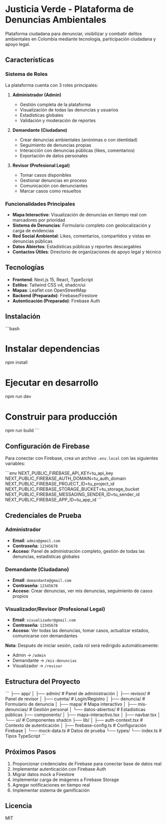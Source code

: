 # Justicia Verde - Plataforma de Denuncias Ambientales

Plataforma ciudadana para denunciar, visibilizar y combatir delitos ambientales en Colombia mediante tecnología, participación ciudadana y apoyo legal.

## Características

### Sistema de Roles

La plataforma cuenta con 3 roles principales:

1. **Administrador (Admin)**
   - Gestión completa de la plataforma
   - Visualización de todas las denuncias y usuarios
   - Estadísticas globales
   - Validación y moderación de reportes

2. **Demandante (Ciudadano)**
   - Crear denuncias ambientales (anónimas o con identidad)
   - Seguimiento de denuncias propias
   - Interacción con denuncias públicas (likes, comentarios)
   - Exportación de datos personales

3. **Revisor (Profesional Legal)**
   - Tomar casos disponibles
   - Gestionar denuncias en proceso
   - Comunicación con denunciantes
   - Marcar casos como resueltos

### Funcionalidades Principales

- **Mapa Interactivo**: Visualización de denuncias en tiempo real con marcadores por prioridad
- **Sistema de Denuncias**: Formulario completo con geolocalización y carga de evidencias
- **Red Social Ambiental**: Likes, comentarios, compartidos y vistas en denuncias públicas
- **Datos Abiertos**: Estadísticas públicas y reportes descargables
- **Contactos Útiles**: Directorio de organizaciones de apoyo legal y técnico

## Tecnologías

- **Frontend**: Next.js 15, React, TypeScript
- **Estilos**: Tailwind CSS v4, shadcn/ui
- **Mapas**: Leaflet con OpenStreetMap
- **Backend (Preparado)**: Firebase/Firestore
- **Autenticación (Preparado)**: Firebase Auth

## Instalación

\`\`\`bash
# Instalar dependencias
npm install

# Ejecutar en desarrollo
npm run dev

# Construir para producción
npm run build
\`\`\`

## Configuración de Firebase

Para conectar con Firebase, crea un archivo `.env.local` con las siguientes variables:

\`\`\`env
NEXT_PUBLIC_FIREBASE_API_KEY=tu_api_key
NEXT_PUBLIC_FIREBASE_AUTH_DOMAIN=tu_auth_domain
NEXT_PUBLIC_FIREBASE_PROJECT_ID=tu_project_id
NEXT_PUBLIC_FIREBASE_STORAGE_BUCKET=tu_storage_bucket
NEXT_PUBLIC_FIREBASE_MESSAGING_SENDER_ID=tu_sender_id
NEXT_PUBLIC_FIREBASE_APP_ID=tu_app_id
\`\`\`

## Credenciales de Prueba

### Administrador
- **Email**: `admin@gmail.com`
- **Contraseña**: `12345678`
- **Acceso**: Panel de administración completo, gestión de todas las denuncias, estadísticas globales

### Demandante (Ciudadano)
- **Email**: `demandante@gmail.com`
- **Contraseña**: `12345678`
- **Acceso**: Crear denuncias, ver mis denuncias, seguimiento de casos propios

### Visualizador/Revisor (Profesional Legal)
- **Email**: `visualizador@gmail.com`
- **Contraseña**: `12345678`
- **Acceso**: Ver todas las denuncias, tomar casos, actualizar estados, comunicarse con demandantes

**Nota**: Después de iniciar sesión, cada rol será redirigido automáticamente:
- Admin → `/admin`
- Demandante → `/mis-denuncias`
- Visualizador → `/revisor`

## Estructura del Proyecto

\`\`\`
├── app/
│   ├── admin/          # Panel de administración
│   ├── revisor/        # Panel de revisor
│   ├── cuenta/         # Login/Registro
│   ├── denuncia/       # Formulario de denuncia
│   ├── mapa/           # Mapa interactivo
│   ├── mis-denuncias/  # Gestión personal
│   └── datos-abiertos/ # Estadísticas públicas
├── components/
│   ├── mapa-interactivo.tsx
│   ├── navbar.tsx
│   └── ui/             # Componentes shadcn
├── lib/
│   ├── auth-context.tsx    # Contexto de autenticación
│   ├── firebase-config.ts  # Configuración Firebase
│   └── mock-data.ts        # Datos de prueba
└── types/
    └── index.ts        # Tipos TypeScript
\`\`\`

## Próximos Pasos

1. Proporcionar credenciales de Firebase para conectar base de datos real
2. Implementar autenticación con Firebase Auth
3. Migrar datos mock a Firestore
4. Implementar carga de imágenes a Firebase Storage
5. Agregar notificaciones en tiempo real
6. Implementar sistema de gamificación

## Licencia

MIT
